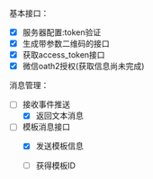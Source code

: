 基本接口：

- [x] 服务器配置:token验证
- [x] 生成带参数二维码的接口
- [x] 获取access_token接口
- [x] 微信oath2授权(获取信息尚未完成)

消息管理：

- [ ] 接收事件推送
  - [x] 返回文本消息
- [ ] 模板消息接口
  - [x] 发送模板信息
  - [ ] 获得模板ID

